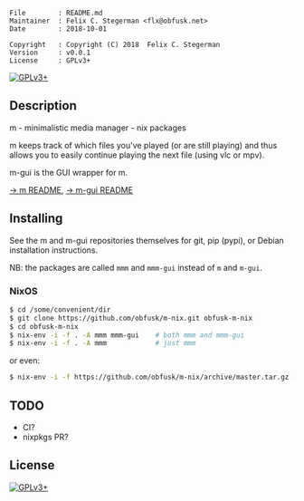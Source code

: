 <!-- {{{1 -->

    File        : README.md
    Maintainer  : Felix C. Stegerman <flx@obfusk.net>
    Date        : 2018-10-01

    Copyright   : Copyright (C) 2018  Felix C. Stegerman
    Version     : v0.0.1
    License     : GPLv3+

<!-- }}}1 -->

<!--
[![Build Status](https://travis-ci.org/obfusk/m-nix.svg?branch=master)](https://travis-ci.org/obfusk/m-nix)
-->

[![GPLv3+](https://img.shields.io/badge/license-GPLv3+-blue.svg)](https://www.gnu.org/licenses/gpl-3.0.html)

## Description

m - minimalistic media manager - nix packages

m keeps track of which files you've played (or are still playing) and
thus allows you to easily continue playing the next file (using vlc or
mpv).

m-gui is the GUI wrapper for m.

[→ m README](https://github.com/obfusk/m#readme),
[→ m-gui README](https://github.com/obfusk/m-gui#readme)

## Installing

See the m and m-gui repositories themselves for git, pip (pypi), or
Debian installation instructions.

NB: the packages are called `mmm` and `mmm-gui` instead of `m` and
`m-gui`.

### NixOS

```bash
$ cd /some/convenient/dir
$ git clone https://github.com/obfusk/m-nix.git obfusk-m-nix
$ cd obfusk-m-nix
$ nix-env -i -f . -A mmm mmm-gui    # both mmm and mmm-gui
$ nix-env -i -f . -A mmm            # just mmm
```

or even:

```bash
$ nix-env -i -f https://github.com/obfusk/m-nix/archive/master.tar.gz -A mmm mmm-gui
```

## TODO

* CI?
* nixpkgs PR?

## License

[![GPLv3+](https://www.gnu.org/graphics/gplv3-127x51.png)](https://www.gnu.org/licenses/gpl-3.0.html)

<!-- vim: set tw=70 sw=2 sts=2 et fdm=marker : -->
